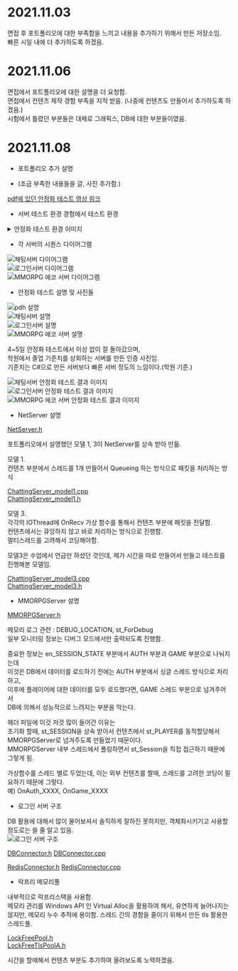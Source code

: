 2021.11.03   
===========  
면접 후 포트폴리오에 대한 부족함을 느끼고 내용을 추가하기 위해서 만든 저장소임.  
빠른 시일 내에 더 추가하도록 하겠음.  
    
    
    
    
    
2021.11.06     
=========== 
면접에서 포트폴리오에 대한 설명을 더 요청함.   
면접에서 컨텐츠 제작 경험 부족을 지적 받음. (나중에 컨텐츠도 만들어서 추가하도록 하겠음.)   
시험에서 틀렸던 부분들은 대체로 그래픽스, DB에 대한 부분들이였음.   
      
    
    
    
2021.11.08  
===========
- 포트폴리오 추가 설명  
  
- (조금 부족한 내용들을 글, 사진 추가함.)   
  
[pdf에 있던 안정화 테스트 영상 링크](https://www.youtube.com/watch?v=Y7Du3PCgPkg)  
  
- 서버 테스트 환경 경험에서 테스트 환경  
  
<details>
    <summary>안정화 테스트 환경 이미지</summary>
    <div markdown="1"> 
        <img src="https://github.com/richard0326/Portfolio/blob/main/2.PNG" alt="안정화 테스트 환경 이미지">
    </div>
</details>

- 각 서버의 시퀀스 다이어그램  
  
![채팅서버 다이어그램](https://github.com/richard0326/Portfolio/blob/main/%EC%B1%84%ED%8C%85%EC%84%9C%EB%B2%84%20%EB%8B%A4%EC%9D%B4%EC%96%B4%EA%B7%B8%EB%9E%A8.PNG)  
![로그인서버 다이어그램](https://github.com/richard0326/Portfolio/blob/main/%EB%A1%9C%EA%B7%B8%EC%9D%B8%EC%84%9C%EB%B2%84%20%EB%8B%A4%EC%9D%B4%EC%96%B4%EA%B7%B8%EB%9E%A8.PNG)  
![MMORPG 에코 서버 다이어그램](https://github.com/richard0326/Portfolio/blob/main/MMORPG%EC%84%9C%EB%B2%84%20%EB%8B%A4%EC%9D%B4%EC%96%B4%EA%B7%B8%EB%9E%A8.PNG)  
  
  
- 안정화 테스트 설명 및 사진들  
  
![pdh 설명](https://github.com/richard0326/Portfolio/blob/main/pdh%EC%84%A4%EB%AA%85.PNG)  
![채팅서버 설명](https://github.com/richard0326/Portfolio/blob/main/%EC%B1%84%ED%8C%85%EC%84%A4%EB%AA%85.PNG)  
![로그인서버 설명](https://github.com/richard0326/Portfolio/blob/main/%EB%A1%9C%EA%B7%B8%EC%9D%B8%EC%84%A4%EB%AA%85.PNG)  
![MMORPG 에코 서버 설명](https://github.com/richard0326/Portfolio/blob/main/MMORPG%EC%84%A4%EB%AA%85.PNG)  
  
4~5일 안정화 테스트에서 이상 없이 잘 돌아갔으며,  
학원에서 졸업 기준치를 상회하는 서버를 만든 인증 사진임.  
기준치는 C#으로 만든 서버보다 빠른 서버 정도의 느낌이다.(학원 기준.)   
  
![채팅서버 안정화 테스트 결과 이미지](https://github.com/richard0326/Portfolio/blob/main/2020903%EC%9D%BC%EA%B9%8C%EC%A7%803.PNG)  
![로그인서버 안정화 테스트 결과 이미지](https://github.com/richard0326/Portfolio/blob/main/%EB%94%94%EC%9A%B4%ED%81%B4%EB%9D%BC%EB%B0%9C%EC%83%9D_%EC%9B%90%EC%9D%B8%EB%B6%88%EB%AA%85%206%EC%9D%BC.PNG)  
![MMORPG 에코 서버 안정화 테스트 결과 이미지](https://github.com/richard0326/Portfolio/blob/main/5%EC%9D%BC.PNG)  
  
- NetServer 설명  
   
[NetServer.h](https://github.com/richard0326/Portfolio/blob/main/NetServer.h)  
  
  
포트폴리오에서 설명했던 모델 1, 3이 NetServer를 상속 받아 만듦.  

모델 1.  
컨텐츠 부분에서 스레드를 1개 만들어서 Queueing 하는 방식으로 패킷을 처리하는 방식  
  
[ChattingServer_model1.cpp](https://github.com/richard0326/Portfolio/blob/main/ChattingServer_model1.cpp)  
[ChattingServer_model1.h](https://github.com/richard0326/Portfolio/blob/main/ChattingServer_model1.h)  
  
모델 3.   
각각의 IOThread에 OnRecv 가상 함수를 통해서 컨텐츠 부분에 패킷을 전달함.  
컨텐츠에서는 큐잉하지 않고 바로 처리하는 방식으로 진행함.  
멀티스레드를 고려해서 코딩해야함.  

모델3은 수업에서 언급만 하셨던 것인데, 제가 시간을 따로 만들어서 만들고 테스트를 진행해본 모델임.  
  
[ChattingServer_model3.cpp](https://github.com/richard0326/Portfolio/blob/main/ChattingServer_model3.cpp)  
[ChattingServer_model3.h](https://github.com/richard0326/Portfolio/blob/main/ChattingServer_model3.h)  
  
  
- MMORPGServer 설명  
  
[MMORPGServer.h](https://github.com/richard0326/Portfolio/blob/main/MMOServer.h)   
  
  
메모리 로그 관련 : DEBUG_LOCATION, st_ForDebug   
일부 모니터링 정보는 디버그 모드에서만 출력되도록 진행함.  
   
중요한 정보는 en_SESSION_STATE 부분에서 AUTH 부분과 GAME 부분으로 나눠지는데  
이것은 DB에서 데이터를 로드하기 전에는 AUTH 부분에서 싱글 스레드 방식으로 처리하고,  
이후에 플레이어에 대한 데이터를 모두 로드했다면, GAME 스레드 부분으로 넘겨주어서  
DB에 의해서 성능적으로 느려지는 부분을 막는다.  
   
헤더 파일에 이것 저것 많이 들어간 이유는  
초기화 할때, st_SESSION을 상속 받아서 컨텐츠에서 st_PLAYER를 동적할당해서 MMORPGServer로 넘겨주도록 만들었기 때문이다.  
MMORPGServer 내부 스레드에서 폴링하면서 st_Session을 직접 접근하기 때문에 그렇게 됨.  
  
가상함수를 스레드 별로 두었는데, 이는 외부 컨텐츠를 짤때, 스레드를 고려한 코딩이 필요하기 때문에 그렇다.  
예) OnAuth_XXXX, OnGame_XXXX  
  
  
- 로그인 서버 구조  
  
DB 활용에 대해서 많이 물어보셔서 솔직하게 잘하진 못하지만, 객체화시키기고 사용할 정도로는 쓸 줄 알고 있음.  
![로그인 서버 구조](https://github.com/richard0326/Portfolio/blob/main/%EB%A1%9C%EA%B7%B8%EC%9D%B8%20%EC%84%9C%EB%B2%84%20%EA%B5%AC%EC%A1%B0.PNG)  
  
[DBConnector.h](https://github.com/richard0326/Portfolio/blob/main/DBConnector.h)
[DBConnector.cpp](https://github.com/richard0326/Portfolio/blob/main/DBConnector.cpp)
  
[RedisConnector.h](https://github.com/richard0326/Portfolio/blob/main/RedisConnector.h)
[RedisConnector.cpp](https://github.com/richard0326/Portfolio/blob/main/RedisConnector.cpp)
  
  
- 락프리 메모리풀  
  
내부적으로 락프리스택을 사용함.  
메모리 관리를 Windows API 인 Virtual Alloc을 활용하여 해서, 유연하게 늘어나지는 않지만, 
메모리 누수 추적에 용이함.
스레드 간의 경함을 줄이기 위해서 만든 tls 활용한 스레드풀.  
  
[LockFreePool.h](https://github.com/richard0326/Portfolio/blob/main/LockFreePool.h)  
[LockFreeTlsPoolA.h](https://github.com/richard0326/Portfolio/blob/main/LockFreeTlsPoolA.h)
  
  
시간을 할애해서 컨텐츠 부분도 추가하여 올려보도록 노력하겠음.  
